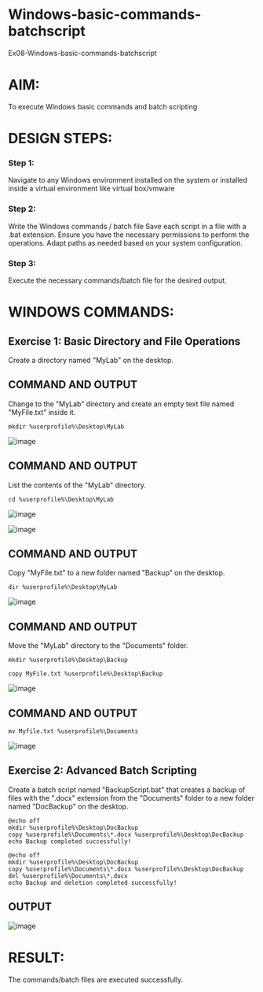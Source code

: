 # Windows-basic-commands-batchscript
Ex08-Windows-basic-commands-batchscript

# AIM:
To execute Windows basic commands and batch scripting

# DESIGN STEPS:

### Step 1:

Navigate to any Windows environment installed on the system or installed inside a virtual environment like virtual box/vmware 

### Step 2:

Write the Windows commands / batch file
Save each script in a file with a .bat extension.
Ensure you have the necessary permissions to perform the operations.
Adapt paths as needed based on your system configuration.
### Step 3:

Execute the necessary commands/batch file for the desired output. 




# WINDOWS COMMANDS:
## Exercise 1: Basic Directory and File Operations
Create a directory named "MyLab" on the desktop.


## COMMAND AND OUTPUT

Change to the "MyLab" directory and create an empty text file named "MyFile.txt" inside it.

```
mkdir %userprofile%\Desktop\MyLab
```
![image](https://github.com/Lathika2006/Windows-basic-commands-batchscript/assets/148959215/8d1d35dd-a285-4d32-8085-7f1b7e1e6a8b)

## COMMAND AND OUTPUT

List the contents of the "MyLab" directory.
```
cd %userprofile%\Desktop\MyLab
```
![image](https://github.com/Lathika2006/Windows-basic-commands-batchscript/assets/148959215/a001440f-2028-4b29-a1cb-b7afed6e3de2)

![image](https://github.com/Lathika2006/Windows-basic-commands-batchscript/assets/148959215/75bc2e37-fc3a-48b1-8a16-7c6b8741dcb6)


## COMMAND AND OUTPUT

Copy "MyFile.txt" to a new folder named "Backup" on the desktop.
```
dir %userprofile%\Desktop\MyLab
```
![image](https://github.com/Lathika2006/Windows-basic-commands-batchscript/assets/148959215/78147ed4-bbe6-48df-8524-52868404323a)


## COMMAND AND OUTPUT

Move the "MyLab" directory to the "Documents" folder.
```
mkdir %userprofile%\Desktop\Backup

copy MyFile.txt %userprofile%\Desktop\Backup

```
![image](https://github.com/Lathika2006/Windows-basic-commands-batchscript/assets/148959215/33c8796d-1d41-4465-8a39-05c3a3ba14ca)


## COMMAND AND OUTPUT
```
mv Myfile.txt %userprofile%\Documents
```
![image](https://github.com/Lathika2006/Windows-basic-commands-batchscript/assets/148959215/e58b19a9-e3e5-4f4a-a9d7-5a68d5db234a)


## Exercise 2: Advanced Batch Scripting
Create a batch script named "BackupScript.bat" that creates a backup of files with the ".docx" extension from the "Documents" folder to a new folder named "DocBackup" on the desktop.

```
@echo off
mkdir %userprofile%\Desktop\DocBackup
copy %userprofile%\Documents\*.docx %userprofile%\Desktop\DocBackup
echo Backup completed successfully!
```
```
@echo off
mkdir %userprofile%\Desktop\DocBackup
copy %userprofile%\Documents\*.docx %userprofile%\Desktop\DocBackup
del %userprofile%\Documents\*.docx
echo Backup and deletion completed successfully!
```
## OUTPUT

![image](https://github.com/Lathika2006/Windows-basic-commands-batchscript/assets/148959215/9af7aa8f-66ad-4c49-9828-03b682ed8fc8)


# RESULT:
The commands/batch files are executed successfully.

